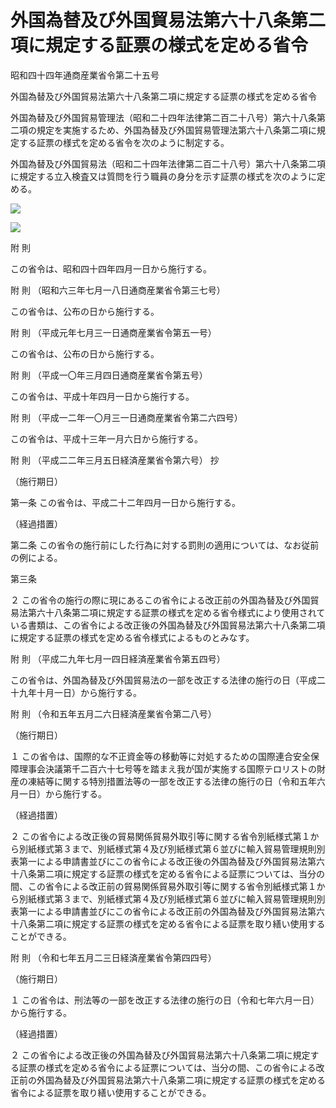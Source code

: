 # 外国為替及び外国貿易法第六十八条第二項に規定する証票の様式を定める省令

昭和四十四年通商産業省令第二十五号

外国為替及び外国貿易法第六十八条第二項に規定する証票の様式を定める省令

外国為替及び外国貿易管理法（昭和二十四年法律第二百二十八号）第六十八条第二項の規定を実施するため、外国為替及び外国貿易管理法第六十八条第二項に規定する証票の様式を定める省令を次のように制定する。

外国為替及び外国貿易法（昭和二十四年法律第二百二十八号）第六十八条第二項に規定する立入検査又は質問を行う職員の身分を示す証票の様式を次のように定める。

![](/./pict/2JH00000022818.jpg)

![](/./pict/2JH00000250048.jpg)

附 則

この省令は、昭和四十四年四月一日から施行する。

附 則 （昭和六三年七月一八日通商産業省令第三七号）

この省令は、公布の日から施行する。

附 則 （平成元年七月三一日通商産業省令第五一号）

この省令は、公布の日から施行する。

附 則 （平成一〇年三月四日通商産業省令第五号）

この省令は、平成十年四月一日から施行する。

附 則 （平成一二年一〇月三一日通商産業省令第二六四号）

この省令は、平成十三年一月六日から施行する。

附 則 （平成二二年三月五日経済産業省令第六号） 抄

（施行期日）

第一条 この省令は、平成二十二年四月一日から施行する。

（経過措置）

第二条 この省令の施行前にした行為に対する罰則の適用については、なお従前の例による。

第三条

２ この省令の施行の際に現にあるこの省令による改正前の外国為替及び外国貿易法第六十八条第二項に規定する証票の様式を定める省令様式により使用されている書類は、この省令による改正後の外国為替及び外国貿易法第六十八条第二項に規定する証票の様式を定める省令様式によるものとみなす。

附 則 （平成二九年七月一四日経済産業省令第五四号）

この省令は、外国為替及び外国貿易法の一部を改正する法律の施行の日（平成二十九年十月一日）から施行する。

附 則 （令和五年五月二六日経済産業省令第二八号）

（施行期日）

１ この省令は、国際的な不正資金等の移動等に対処するための国際連合安全保障理事会決議第千二百六十七号等を踏まえ我が国が実施する国際テロリストの財産の凍結等に関する特別措置法等の一部を改正する法律の施行の日（令和五年六月一日）から施行する。

（経過措置）

２ この省令による改正後の貿易関係貿易外取引等に関する省令別紙様式第１から別紙様式第３まで、別紙様式第４及び別紙様式第６並びに輸入貿易管理規則別表第一による申請書並びにこの省令による改正後の外国為替及び外国貿易法第六十八条第二項に規定する証票の様式を定める省令による証票については、当分の間、この省令による改正前の貿易関係貿易外取引等に関する省令別紙様式第１から別紙様式第３まで、別紙様式第４及び別紙様式第６並びに輸入貿易管理規則別表第一による申請書並びにこの省令による改正前の外国為替及び外国貿易法第六十八条第二項に規定する証票の様式を定める省令による証票を取り繕い使用することができる。

附 則 （令和七年五月二三日経済産業省令第四四号）

（施行期日）

１ この省令は、刑法等の一部を改正する法律の施行の日（令和七年六月一日）から施行する。

（経過措置）

２ この省令による改正後の外国為替及び外国貿易法第六十八条第二項に規定する証票の様式を定める省令による証票については、当分の間、この省令による改正前の外国為替及び外国貿易法第六十八条第二項に規定する証票の様式を定める省令による証票を取り繕い使用することができる。
